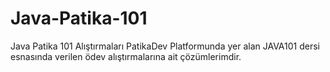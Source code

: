 # Java-Patika-101
Java Patika 101 Alıştırmaları
PatikaDev Platformunda yer alan JAVA101 dersi esnasında verilen ödev alıştırmalarına ait çözümlerimdir.
